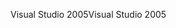 <span data-ttu-id="2662c-101">Visual Studio 2005</span><span class="sxs-lookup"><span data-stu-id="2662c-101">Visual Studio 2005</span></span>
